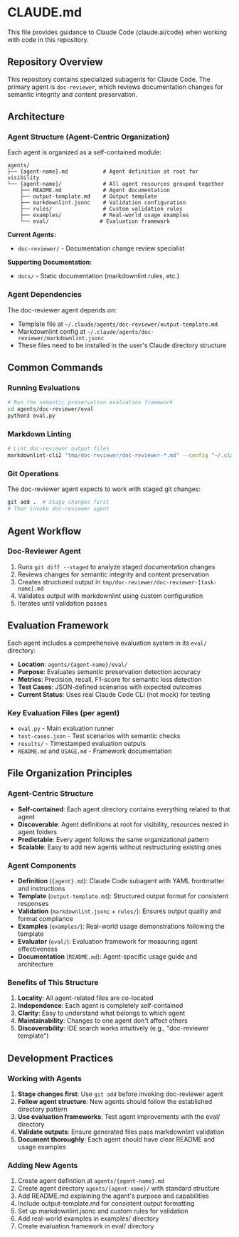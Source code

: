 # CLAUDE.md

This file provides guidance to Claude Code (claude.ai/code) when working with code in this repository.

## Repository Overview

This repository contains specialized subagents for Claude Code. The primary agent is `doc-reviewer`, which reviews documentation changes for semantic integrity and content preservation.

## Architecture

### Agent Structure (Agent-Centric Organization)
Each agent is organized as a self-contained module:

```
agents/
├── {agent-name}.md           # Agent definition at root for visibility
└── {agent-name}/             # All agent resources grouped together
    ├── README.md             # Agent documentation
    ├── output-template.md    # Output template
    ├── markdownlint.jsonc    # Validation configuration
    ├── rules/                # Custom validation rules
    ├── examples/             # Real-world usage examples
    └── eval/                # Evaluation framework
```

**Current Agents:**
- `doc-reviewer/` - Documentation change review specialist

**Supporting Documentation:**
- `docs/` - Static documentation (markdownlint rules, etc.)

### Agent Dependencies
The doc-reviewer agent depends on:
- Template file at `~/.claude/agents/doc-reviewer/output-template.md`
- Markdownlint config at `~/.claude/agents/doc-reviewer/markdownlint.jsonc`
- These files need to be installed in the user's Claude directory structure

## Common Commands

### Running Evaluations
```bash
# Run the semantic preservation evaluation framework
cd agents/doc-reviewer/eval
python3 eval.py
```

### Markdown Linting
```bash
# Lint doc-reviewer output files
markdownlint-cli2 "tmp/doc-reviewer/doc-reviewer-*.md" --config "~/.claude/agents/doc-reviewer/markdownlint.jsonc"
```

### Git Operations
The doc-reviewer agent expects to work with staged git changes:
```bash
git add .  # Stage changes first
# Then invoke doc-reviewer agent
```

## Agent Workflow

### Doc-Reviewer Agent
1. Runs `git diff --staged` to analyze staged documentation changes
2. Reviews changes for semantic integrity and content preservation
3. Creates structured output in `tmp/doc-reviewer/doc-reviewer-[task-name].md`
4. Validates output with markdownlint using custom configuration
5. Iterates until validation passes

## Evaluation Framework

Each agent includes a comprehensive evaluation system in its `eval/` directory:
- **Location**: `agents/{agent-name}/eval/`
- **Purpose**: Evaluates semantic preservation detection accuracy
- **Metrics**: Precision, recall, F1-score for semantic loss detection
- **Test Cases**: JSON-defined scenarios with expected outcomes
- **Current Status**: Uses real Claude Code CLI (not mock) for testing

### Key Evaluation Files (per agent)
- `eval.py` - Main evaluation runner
- `test-cases.json` - Test scenarios with semantic checks
- `results/` - Timestamped evaluation outputs
- `README.md` and `USAGE.md` - Framework documentation

## File Organization Principles

### Agent-Centric Structure
- **Self-contained**: Each agent directory contains everything related to that agent
- **Discoverable**: Agent definitions at root for visibility, resources nested in agent folders
- **Predictable**: Every agent follows the same organizational pattern
- **Scalable**: Easy to add new agents without restructuring existing ones

### Agent Components
- **Definition** (`{agent}.md`): Claude Code subagent with YAML frontmatter and instructions
- **Template** (`output-template.md`): Structured output format for consistent responses
- **Validation** (`markdownlint.jsonc` + `rules/`): Ensures output quality and format compliance
- **Examples** (`examples/`): Real-world usage demonstrations following the template
- **Evaluator** (`eval/`): Evaluation framework for measuring agent effectiveness
- **Documentation** (`README.md`): Agent-specific usage guide and architecture

### Benefits of This Structure
1. **Locality**: All agent-related files are co-located
2. **Independence**: Each agent is completely self-contained
3. **Clarity**: Easy to understand what belongs to which agent
4. **Maintainability**: Changes to one agent don't affect others
5. **Discoverability**: IDE search works intuitively (e.g., "doc-reviewer template")

## Development Practices

### Working with Agents
1. **Stage changes first**: Use `git add` before invoking doc-reviewer agent
2. **Follow agent structure**: New agents should follow the established directory pattern
3. **Use evaluation frameworks**: Test agent improvements with the eval/ directory
4. **Validate outputs**: Ensure generated files pass markdownlint validation
5. **Document thoroughly**: Each agent should have clear README and usage examples

### Adding New Agents
1. Create agent definition at `agents/{agent-name}.md`
2. Create agent directory `agents/{agent-name}/` with standard structure
3. Add README.md explaining the agent's purpose and capabilities
4. Include output-template.md for consistent output formatting
5. Set up markdownlint.jsonc and custom rules for validation
6. Add real-world examples in examples/ directory
7. Create evaluation framework in eval/ directory